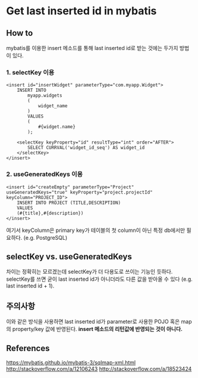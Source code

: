 # Get last inserted id in mybatis
## How to
mybatis를 이용한 insert 메소드를 통해 last inserted id로 받는 것에는 두가지 방법이 있다.

### 1. selectKey 이용
```
<insert id="insertWidget" parameterType="com.myapp.Widget">
    INSERT INTO
        myapp.widgets
        (
            widget_name
        )
        VALUES
        (
            #{widget.name}
        );

    <selectKey keyProperty="id" resultType="int" order="AFTER">
        SELECT CURRVAL('widget_id_seq') AS widget_id
    </selectKey>
</insert>
```
### 2. useGeneratedKeys 이용
```
<insert id="createEmpty" parameterType="Project" useGeneratedKeys="true" keyProperty="project.projectId" keyColumn="PROJECT_ID">
    INSERT INTO PROJECT (TITLE,DESCRIPTION)
    VALUES
    (#{title},#{description})
</insert>
```
여기서 keyColumn은 primary key가 테이블의 첫 column이 아닌 특정 db에서만 필요하다. (e.g. PostgreSQL)

## selectKey vs. useGeneratedKeys
차이는 정확히는 모르겠는데 selectKey가 더 다용도로 쓰이는 기능인 듯하다. selectKey를 쓰면 굳이 last inserted id가 아니더라도 다른 값을 받아올 수 있다 (e.g. last inserted id + 1).

## 주의사항
이와 같은 방식을 사용하면 last inserted id가 parameter로 사용한 POJO 혹은 map의 property/key 값에 반영된다. **insert 메소드의 리턴값에 반영되는 것이 아니다.**

## References
<https://mybatis.github.io/mybatis-3/sqlmap-xml.html>
<http://stackoverflow.com/a/12106243>
<http://stackoverflow.com/a/18523424>